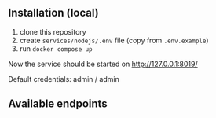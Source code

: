 ## Installation (local)

1. clone this repository
2. create `services/nodejs/.env` file (copy from `.env.example`)
3. run `docker compose up`

Now the service should be started on http://127.0.0.1:8019/

Default credentials: admin / admin

## Available endpoints

```

```